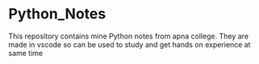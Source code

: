 # Python_Notes
This repository contains mine Python notes from apna college.
They are made in vscode so can be used to study and get hands on experience at same time
